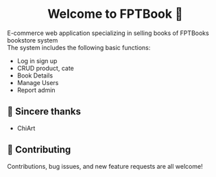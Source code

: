 <h1 align="center">Welcome to FPTBook  👋</h1>

E-commerce web application specializing in selling books of FPTBooks bookstore system
<br>
The system includes the following basic functions:
<br>
<ul>
        <li>Log in sign up</li>
        <li>CRUD product, cate</li>
        <li>Book Details</li>
        <li>Manage Users</li>
        <li>Report admin</li>
</ul>
  
## 💚 Sincere thanks
<ul>
        <li>ChiArt</li>
</ul>
  
## 🤝 Contributing

Contributions, bug issues, and new feature requests are all welcome!
